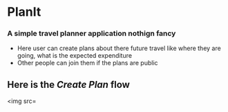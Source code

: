 # PlanIt
### A simple travel planner application nothign fancy

- Here user can create plans about there future travel like where they are going, what is the expected expenditure
- Other people can join them if the plans are public

## Here is the *Create Plan* flow
<img src=

